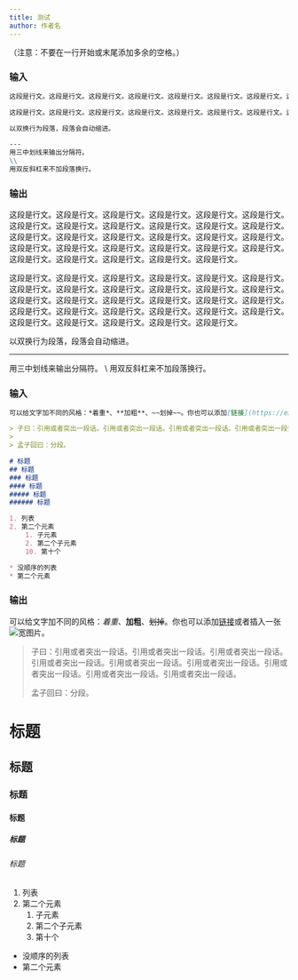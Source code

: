 ```yaml
---
title: 测试
author: 作者名
---
```


（注意：不要在一行开始或末尾添加多余的空格。）

### 输入
~~~ markdown
这段是行文。这段是行文。这段是行文。这段是行文。这段是行文。这段是行文。这段是行文。这段是行文。这段是行文。这段是行文。这段是行文。这段是行文。这段是行文。这段是行文。这段是行文。这段是行文。这段是行文。这段是行文。这段是行文。这段是行文。这段是行文。这段是行文。这段是行文。这段是行文。这段是行文。这段是行文。这段是行文。这段是行文。这段是行文。

这段是行文。这段是行文。这段是行文。这段是行文。这段是行文。这段是行文。这段是行文。这段是行文。这段是行文。这段是行文。这段是行文。这段是行文。这段是行文。这段是行文。这段是行文。这段是行文。这段是行文。这段是行文。这段是行文。这段是行文。这段是行文。这段是行文。这段是行文。这段是行文。这段是行文。这段是行文。这段是行文。这段是行文。这段是行文。

以双换行为段落，段落会自动缩进。

---
用三中划线来输出分隔符。
\\
用双反斜杠来不加段落换行。
~~~
### 输出
这段是行文。这段是行文。这段是行文。这段是行文。这段是行文。这段是行文。这段是行文。这段是行文。这段是行文。这段是行文。这段是行文。这段是行文。这段是行文。这段是行文。这段是行文。这段是行文。这段是行文。这段是行文。这段是行文。这段是行文。这段是行文。这段是行文。这段是行文。这段是行文。这段是行文。这段是行文。这段是行文。这段是行文。这段是行文。

这段是行文。这段是行文。这段是行文。这段是行文。这段是行文。这段是行文。这段是行文。这段是行文。这段是行文。这段是行文。这段是行文。这段是行文。这段是行文。这段是行文。这段是行文。这段是行文。这段是行文。这段是行文。这段是行文。这段是行文。这段是行文。这段是行文。这段是行文。这段是行文。这段是行文。这段是行文。这段是行文。这段是行文。这段是行文。

以双换行为段落，段落会自动缩进。

---
用三中划线来输出分隔符。
\\
用双反斜杠来不加段落换行。

### 输入
~~~ markdown
可以给文字加不同的风格：*着重*、**加粗**、~~划掉~~。你也可以添加[链接](https://example.com)或者插入一张![宽图片](/img/nonexistent-picture.jpg)。

> 子曰：引用或者突出一段话。引用或者突出一段话。引用或者突出一段话。引用或者突出一段话。引用或者突出一段话。引用或者突出一段话。引用或者突出一段话。引用或者突出一段话。引用或者突出一段话。
>
> 孟子回曰：分段。

# 标题
## 标题
### 标题
#### 标题
##### 标题
###### 标题

1. 列表
2. 第二个元素
    1. 子元素
    2. 第二个子元素
    10. 第十个

* 没顺序的列表
* 第二个元素
~~~
### 输出
可以给文字加不同的风格：*着重*、**加粗**、~~划掉~~。你也可以添加[链接](https://example.com)或者插入一张![宽图片](/img/nonexistent-picture.jpg)。

> 子曰：引用或者突出一段话。引用或者突出一段话。引用或者突出一段话。引用或者突出一段话。引用或者突出一段话。引用或者突出一段话。引用或者突出一段话。引用或者突出一段话。引用或者突出一段话。
>
> 孟子回曰：分段。

# 标题
## 标题
### 标题
#### 标题
##### 标题
###### 标题

1. 列表
2. 第二个元素
    1. 子元素
    2. 第二个子元素
    10. 第十个

* 没顺序的列表
* 第二个元素
